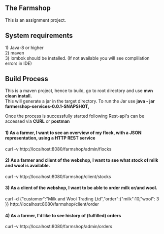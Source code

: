 <h2>The Farmshop</h2>
This is an assignment project.

<h2>System requirements</h2>
1) Java-8 or higher <br>
2) maven <br>
3) lombok should be installed. (If not available you will see complilation errors in IDE)

<h2> Build Process</h2>
This is a maven project, hence to build, go to root directory and use <b> mvn clean install. </b> <br>
This will generate a jar in the target directory.

<run the project>
To run the Jar use <b> java - jar farmershop-services-0.0.1-SNAPSHOT, </b>

Once the process is successfully started following Rest-api's can be accessed via <b>CURL</b> or <b>postman</b>

<h4> 1) As a farmer, I want to see an overview of my flock, with a JSON representation, using a HTTP REST service</h4>

curl -v http://localhost:8080/farmshop/admin/flocks

<h4> 2) As a  farmer and client of the webshop, I want to see what stock of milk and wool is available. </h4>
curl -v http://localhost:8080/farmshop/client/stocks

<h4> 3) As a client of the webshop, I want to be able to order milk or/and wool.</h4>
curl -d {"customer":"Milk and Wool Trading Ltd","order":{"milk":10,"wool": 3 }} http://localhost:8080/farmshop/client/order

<h4>4) As a farmer, I'd like to see history of (fulfilled) orders</h4>
curl -v http://localhost:8080/farmshop/admin/orders
